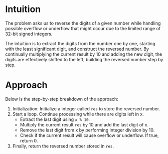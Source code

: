# Intuition

The problem asks us to reverse the digits of a given number while handling possible overflow or underflow that might occur due to the limited range of 32-bit signed integers.

The intuition is to extract the digits from the number one by one, starting with the least significant digit, and construct the reversed number. By continually multiplying the current result by 10 and adding the new digit, the digits are effectively shifted to the left, building the reversed number step by step.

# Approach

Below is the step-by-step breakdown of the approach:

1. Initialization: Initialize a integer called `res` to store the reversed number.
2. Start a loop. Continue processing while there are digits left in x.
   - Extract the last digit using `x % 10`.
   - Multiply the current result `res` by 10 and add the last digit of x.
   - Remove the last digit from x by performing integer division by 10.
   - Check if the current result will cause overflow or underflow. If true, return 0.
3. Finally, return the reversed number stored in `res`.
